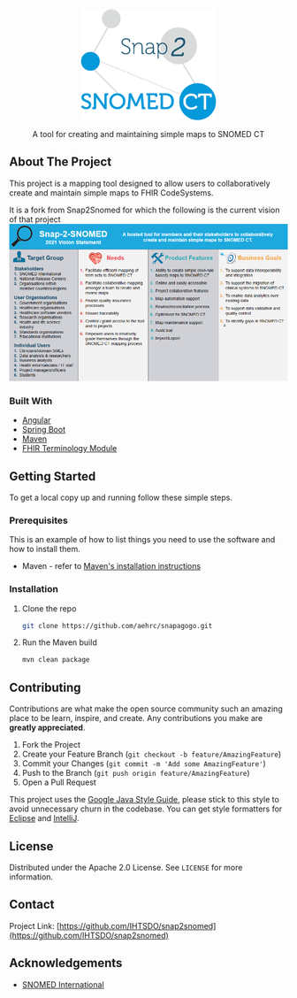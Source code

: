 <!-- PROJECT LOGO -->
<br />
<p align="center">
  <a href="https://github.com/IHTSDO/snap2snomed">
    <img src="images/SNOMED_Snap_2_01-286.png" alt="Logo" height="200">
  </a>

  <p align="center">
    A tool for creating and maintaining simple maps to SNOMED CT
  </p>
</p>

## About The Project
This project is a mapping tool designed to allow users to collaboratively create and maintain simple maps to FHIR CodeSystems.

It is a fork from Snap2Snomed for which the following is the current vision of that project
<img src="images/vision.png" alt="Vision">

### Built With

* [Angular](https://angular.io/)
* [Spring Boot](https://spring.io/projects/spring-boot)
* [Maven](https://maven.apache.org/)
* [FHIR Terminology Module](https://www.hl7.org/fhir/terminology-module.html)

## Getting Started

To get a local copy up and running follow these simple steps.

### Prerequisites

This is an example of how to list things you need to use the software and how to install them.
* Maven - refer to [Maven's installation instructions](https://maven.apache.org/download.cgi)

### Installation

1. Clone the repo
   ```sh
   git clone https://github.com/aehrc/snapagogo.git
   ```
2. Run the Maven build
   ```sh
   mvn clean package
   ```



<!-- CONTRIBUTING -->
## Contributing

Contributions are what make the open source community such an amazing place to be learn, inspire, and create. Any contributions you make are **greatly appreciated**.

1. Fork the Project
2. Create your Feature Branch (`git checkout -b feature/AmazingFeature`)
3. Commit your Changes (`git commit -m 'Add some AmazingFeature'`)
4. Push to the Branch (`git push origin feature/AmazingFeature`)
5. Open a Pull Request

This project uses the [Google Java Style Guide](https://google.github.io/styleguide/javaguide.html), please stick to this style to avoid unnecessary churn in the codebase. You can get style formatters for [Eclipse](https://github.com/google/styleguide/blob/gh-pages/eclipse-java-google-style.xml) and [IntelliJ](https://github.com/google/styleguide/blob/gh-pages/intellij-java-google-style.xml).

<!-- LICENSE -->
## License

Distributed under the Apache 2.0 License. See `LICENSE` for more information.



<!-- CONTACT -->
## Contact

Project Link: [https://github.com/IHTSDO/snap2snomed](https://github.com/IHTSDO/snap2snomed)



<!-- ACKNOWLEDGEMENTS -->
## Acknowledgements

* [SNOMED International](https://www.snomed.org/)
